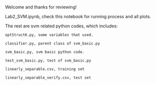 Welcome and thanks for reviewing!

Lab2_SVM.ipynb, check this notebook for running process and all plots.

The rest are svm related python codes, which includes:

	optStructK.py, some variables that used.

	classifier.py, parent class of svm_basic.py

	svm_basic.py, svm basic python code.

	test_svm_basic.py, test of svm_basic.py

	linearly_separable.csv, training set

	linearly_separable_verify.csv, test set
	